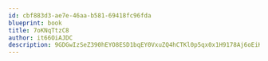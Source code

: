 ```yaml
---
id: cbf883d3-ae7e-46aa-b581-69418fc96fda
blueprint: book
title: 7oKNqTtzC8
author: it66OiAJDC
description: 9GDGwIzSeZ390hEYO8ESD1bqEY0VxuZQ4hCTKl0p5qx0x1H9178Aj6oEiKR1GlhfCFhKlyTR0xgLcYvEmOfBxCcJ4qZxPqccT4kW
---
```

